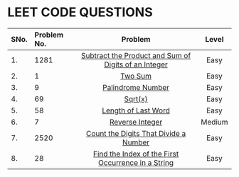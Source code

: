 # LEET CODE QUESTIONS

| SNo. | Problem No. |                                                                   Problem                                                                   | Level  |
| :--- | :---------- | :-----------------------------------------------------------------------------------------------------------------------------------------: | :----: |
| 1.   | 1281        | [Subtract the Product and Sum of Digits of an Integer](https://leetcode.com/problems/subtract-the-product-and-sum-of-digits-of-an-integer/) |  Easy  |
| 2.   | 1           |                                        [Two Sum](https://leetcode.com/problems/two-sum/description/)                                        |  Easy  |
| 3.   | 9           |                                    [Palindrome Number](https://leetcode.com/problems/palindrome-number/)                                    |  Easy  |
| 4.   | 69          |                                               [Sqrt(x)](https://leetcode.com/problems/sqrtx/)                                               |  Easy  |
| 5.   | 58          |                                  [Length of Last Word](https://leetcode.com/problems/length-of-last-word/)                                  |  Easy  |
| 6.   | 7           |                                      [Reverse Integer](https://leetcode.com/problems/reverse-integer/)                                      | Medium |
| 7.   | 2520        |                [Count the Digits That Divide a Number](https://leetcode.com/problems/count-the-digits-that-divide-a-number/)                |  Easy  |
| 8.   | 28          |   [Find the Index of the First Occurrence in a String](https://leetcode.com/problems/find-the-index-of-the-first-occurrence-in-a-string/)   |  Easy  |
